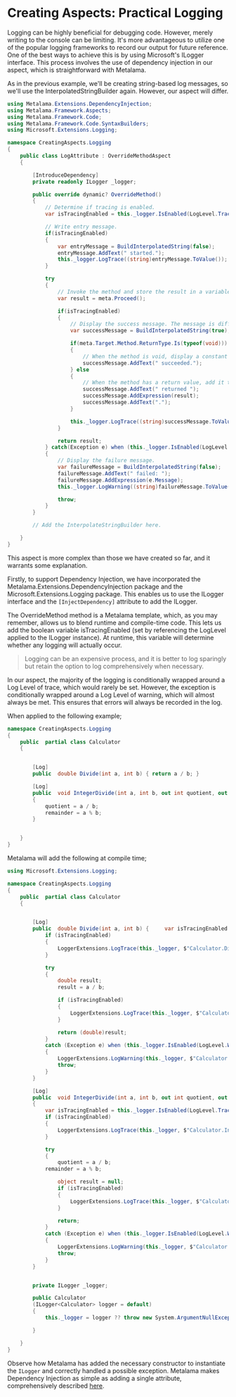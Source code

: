 # Creating Aspects: Practical Logging

Logging can be highly beneficial for debugging code. However, merely writing to the console can be limiting. It's more advantageous to utilize one of the popular logging frameworks to record our output for future reference. One of the best ways to achieve this is by using Microsoft's ILogger interface. This process involves the use of dependency injection in our aspect, which is straightforward with Metalama.

As in the previous example, we'll be creating string-based log messages, so we'll use the InterpolatedStringBuilder again. However, our aspect will differ.

```c#
using Metalama.Extensions.DependencyInjection;
using Metalama.Framework.Aspects;
using Metalama.Framework.Code;
using Metalama.Framework.Code.SyntaxBuilders;
using Microsoft.Extensions.Logging;

namespace CreatingAspects.Logging
{
    public class LogAttribute : OverrideMethodAspect
    {

        [IntroduceDependency]
        private readonly ILogger _logger;

        public override dynamic? OverrideMethod()
        {
            // Determine if tracing is enabled.
            var isTracingEnabled = this._logger.IsEnabled(LogLevel.Trace);

            // Write entry message.
            if(isTracingEnabled)
            {
                var entryMessage = BuildInterpolatedString(false);
                entryMessage.AddText(" started.");
                this._logger.LogTrace((string)entryMessage.ToValue());
            }

            try
            {
                // Invoke the method and store the result in a variable.
                var result = meta.Proceed();

                if(isTracingEnabled)
                {
                    // Display the success message. The message is different when the method is void.
                    var successMessage = BuildInterpolatedString(true);

                    if(meta.Target.Method.ReturnType.Is(typeof(void)))
                    {
                        // When the method is void, display a constant text.
                        successMessage.AddText(" succeeded.");
                    } else
                    {
                        // When the method has a return value, add it to the message.
                        successMessage.AddText(" returned ");
                        successMessage.AddExpression(result);
                        successMessage.AddText(".");
                    }

                    this._logger.LogTrace((string)successMessage.ToValue());
                }

                return result;
            } catch(Exception e) when (this._logger.IsEnabled(LogLevel.Warning))
            {
                // Display the failure message.
                var failureMessage = BuildInterpolatedString(false);
                failureMessage.AddText(" failed: ");
                failureMessage.AddExpression(e.Message);
                this._logger.LogWarning((string)failureMessage.ToValue());

                throw;
            }
        }

        // Add the InterpolateStringBuilder here.

    }
}
```

This aspect is more complex than those we have created so far, and it warrants some explanation.

Firstly, to support Dependency Injection, we have incorporated the Metalama.Extensions.DependencyInjection package and the Microsoft.Extensions.Logging package. This enables us to use the ILogger interface and the `[InjectDependency]` attribute to add the ILogger.

The OverrideMethod method is a Metalama template, which, as you may remember, allows us to blend runtime and compile-time code. This lets us add the boolean variable isTracingEnabled (set by referencing the LogLevel applied to the ILogger instance). At runtime, this variable will determine whether any logging will actually occur.

> Logging can be an expensive process, and it is better to log sparingly but retain the option to log comprehensively when necessary.

In our aspect, the majority of the logging is conditionally wrapped around a Log Level of trace, which would rarely be set. However, the exception is conditionally wrapped around a Log Level of warning, which will almost always be met. This ensures that errors will always be recorded in the log.

When applied to the following example;

```c#
namespace CreatingAspects.Logging
{
    public  partial class Calculator
    {


        [Log]
        public  double Divide(int a, int b) { return a / b; }

        [Log]
        public  void IntegerDivide(int a, int b, out int quotient, out int remainder)
        {
            quotient = a / b;
            remainder = a % b;
        }


    }
}
```

Metalama will add the following at compile time;

```c#
using Microsoft.Extensions.Logging;

namespace CreatingAspects.Logging
{
    public  partial class Calculator
    {


        [Log]
        public  double Divide(int a, int b) {     var isTracingEnabled = this._logger.IsEnabled(LogLevel.Trace);
            if (isTracingEnabled)
            {
                LoggerExtensions.LogTrace(this._logger, $"Calculator.Divide(a = {{{a}}}, b = {{{b}}}) started.");
            }

            try
            {
                double result;
                result = a / b;

                if (isTracingEnabled)
                {
                    LoggerExtensions.LogTrace(this._logger, $"Calculator.Divide(a = {{{a}}}, b = {{{b}}}) returned {result}.");
                }

                return (double)result;
            }
            catch (Exception e) when (this._logger.IsEnabled(LogLevel.Warning))
            {
                LoggerExtensions.LogWarning(this._logger, $"Calculator.Divide(a = {{{a}}}, b = {{{b}}}) failed: {e.Message}");
                throw;
            }
        }

        [Log]
        public  void IntegerDivide(int a, int b, out int quotient, out int remainder)
        {
            var isTracingEnabled = this._logger.IsEnabled(LogLevel.Trace);
            if (isTracingEnabled)
            {
                LoggerExtensions.LogTrace(this._logger, $"Calculator.IntegerDivide(a = {{{a}}}, b = {{{b}}}, quotient = <out> , remainder = <out> ) started.");
            }

            try
            {
                quotient = a / b;
            remainder = a % b;

                object result = null;
                if (isTracingEnabled)
                {
                    LoggerExtensions.LogTrace(this._logger, $"Calculator.IntegerDivide(a = {{{a}}}, b = {{{b}}}, quotient = {{{quotient}}}, remainder = {{{remainder}}}) succeeded.");
                }

                return;
            }
            catch (Exception e) when (this._logger.IsEnabled(LogLevel.Warning))
            {
                LoggerExtensions.LogWarning(this._logger, $"Calculator.IntegerDivide(a = {{{a}}}, b = {{{b}}}, quotient = <out> , remainder = <out> ) failed: {e.Message}");
                throw;
            }
        }


        private ILogger _logger;

        public Calculator
        (ILogger<Calculator> logger = default)
        {
            this._logger = logger ?? throw new System.ArgumentNullException(nameof(logger));

        }

    }
}
```

Observe how Metalama has added the necessary constructor to instantiate the `ILogger` and correctly handled a possible exception. Metalama makes Dependency Injection as simple as adding a single attribute, comprehensively described [here](https://doc.postsharp.net/metalama/conceptual/aspects/dependency-injection).
